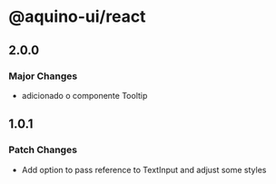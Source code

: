 # @aquino-ui/react

## 2.0.0

### Major Changes

- adicionado o componente Tooltip

## 1.0.1

### Patch Changes

- Add option to pass reference to TextInput and adjust some styles
